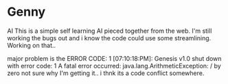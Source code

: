 # Genny
AI
This is a simple self learning AI pieced together from the web. I'm still working the bugs out 
and i know the code could use some streamlining.
Working on that..

major problem is the ERROR CODE: 1
[07:10:18:PM]: Genesis v1.0 shut down with error code: 1
A fatal error occurred: java.lang.ArithmeticException: / by zero
not sure why I'm getting it.. i thnk its a code conflict somewhere.
